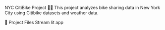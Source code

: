 NYC CitiBike Project 🚴‍♂️
This project analyzes bike sharing data in New York City using Citibike datasets and weather data.

📄 Project Files
Stream lit app
